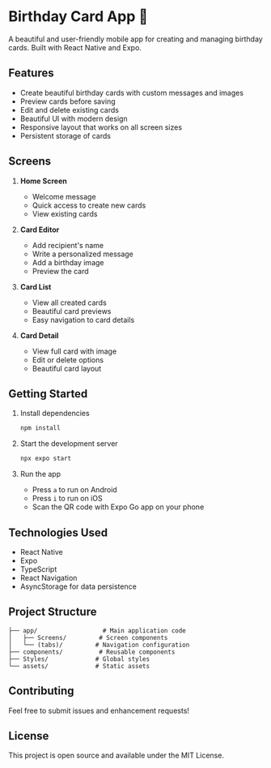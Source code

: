 # Birthday Card App 🎂

A beautiful and user-friendly mobile app for creating and managing birthday cards. Built with React Native and Expo.

## Features

- Create beautiful birthday cards with custom messages and images
- Preview cards before saving
- Edit and delete existing cards
- Beautiful UI with modern design
- Responsive layout that works on all screen sizes
- Persistent storage of cards

## Screens

1. **Home Screen**
   - Welcome message
   - Quick access to create new cards
   - View existing cards

2. **Card Editor**
   - Add recipient's name
   - Write a personalized message
   - Add a birthday image
   - Preview the card

3. **Card List**
   - View all created cards
   - Beautiful card previews
   - Easy navigation to card details

4. **Card Detail**
   - View full card with image
   - Edit or delete options
   - Beautiful card layout

## Getting Started

1. Install dependencies
   ```bash
   npm install
   ```

2. Start the development server
   ```bash
   npx expo start
   ```

3. Run the app
   - Press `a` to run on Android
   - Press `i` to run on iOS
   - Scan the QR code with Expo Go app on your phone

## Technologies Used

- React Native
- Expo
- TypeScript
- React Navigation
- AsyncStorage for data persistence

## Project Structure

```
├── app/                  # Main application code
│   ├── Screens/         # Screen components
│   └── (tabs)/         # Navigation configuration
├── components/          # Reusable components
├── Styles/             # Global styles
└── assets/             # Static assets
```

## Contributing

Feel free to submit issues and enhancement requests!

## License

This project is open source and available under the MIT License.
